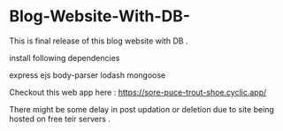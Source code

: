 # Blog-Website-With-DB-
This is final release of this blog website with DB .

install following dependencies 

express
ejs
body-parser
lodash
mongoose

Checkout this web app here : https://sore-puce-trout-shoe.cyclic.app/

There might be some delay in post updation or deletion due to site being hosted on free teir servers .

